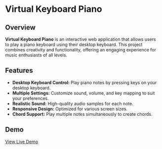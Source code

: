 # Virtual Keyboard Piano

## Overview

**Virtual Keyboard Piano** is an interactive web application that allows users to play a piano keyboard using their desktop keyboard. This project combines creativity and functionality, offering an engaging experience for music enthusiasts of all levels. 

## Features

- **Desktop Keyboard Control:** Play piano notes by pressing keys on your desktop keyboard.
- **Multiple Settings:** Customize sound, volume, and key mapping to suit your preferences.
- **Realistic Sound:** High-quality audio samples for each note.
- **Responsive Design:** Optimized for various screen sizes.
- **Chord Support:** Play multiple notes simultaneously to create chords.

## Demo

[View Live Demo](penheiros.github.io/keyboard-piano)
